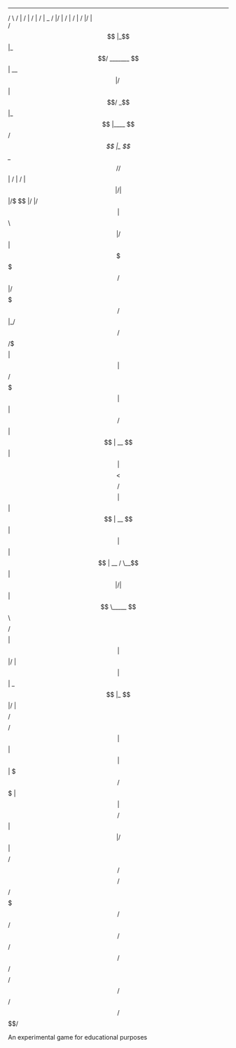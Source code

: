   ______    __      __            __              __       __  __    __      __              ______  __           
 /      \  /  |    /  |          /  |            /  |  _  /  |/  |  /  |    /  |            /      |/  |          
/$$$$$$  |_$$ |_   $$/   _______ $$ |   __       $$ | / \ $$ |$$/  _$$ |_   $$ |____        $$$$$$/_$$ |_         
$$ \__$$// $$   |  /  | /       |$$ |  /  |      $$ |/$  \$$ |/  |/ $$   |  $$      \         $$ |/ $$   |        
$$      \$$$$$$/   $$ |/$$$$$$$/ $$ |_/$$/       $$ /$$$  $$ |$$ |$$$$$$/   $$$$$$$  |        $$ |$$$$$$/         
 $$$$$$  | $$ | __ $$ |$$ |      $$   $$<        $$ $$/$$ $$ |$$ |  $$ | __ $$ |  $$ |        $$ |  $$ | __       
/  \__$$ | $$ |/  |$$ |$$ \_____ $$$$$$  \       $$$$/  $$$$ |$$ |  $$ |/  |$$ |  $$ |       _$$ |_ $$ |/  |      
$$    $$/  $$  $$/ $$ |$$       |$$ | $$  |      $$$/    $$$ |$$ |  $$  $$/ $$ |  $$ |      / $$   |$$  $$/       
 $$$$$$/    $$$$/  $$/  $$$$$$$/ $$/   $$/       $$/      $$/ $$/    $$$$/  $$/   $$/       $$$$$$/  $$$$/        
                                                                                                                  
                                                                                                                  
An experimental game for educational purposes

